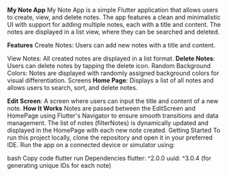 **My Note App**
My Note App 
is a simple Flutter application that allows users to create, view, and delete notes. The app features a clean and minimalistic
UI with support for adding multiple notes, each with a title and content. The notes are displayed in a list view, where they can be searched and deleted.

**Features**
Create Notes: Users can add new notes with a title and content.

View Notes: All created notes are displayed in a list format.
**Delete Notes**: Users can delete notes by tapping the delete icon.
Random Background Colors: Notes are displayed with randomly assigned background colors for visual differentiation.
Screens
**Home Page**: Displays a list of all notes and allows users to search, sort, and delete notes.

**Edit Screen**: A screen where users can input the title and content of a new note.
**How It Works**
Notes are passed between the EditScreen and HomePage using Flutter's Navigator to ensure smooth transitions and data management.
The list of notes (filterNotes) is dynamically updated and displayed in the HomePage with each new note created.
Getting Started
To run this project locally, clone the repository and open it in your preferred IDE. Run the app on a connected device or simulator
using:

bash
Copy code
flutter run
Dependencies
flutter: ^2.0.0
uuid: ^3.0.4 (for generating unique IDs for each note)
